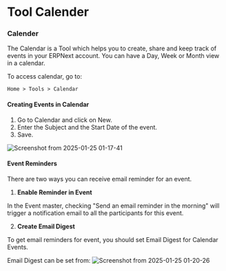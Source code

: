 # Tool Calender

### Calender

The Calendar is a Tool which helps you to   create, share and keep track of events in your ERPNext account.
You can have a Day, Week or Month view in a calendar.

To access calendar, go to:

<code>Home > Tools > Calendar</code>

#### Creating Events in Calendar 
1. Go to Calendar and click on New.
2. Enter the Subject and the Start Date of the event.
3. Save.

![Screenshot from 2025-01-25 01-17-41](https://github.com/user-attachments/assets/25a67b4e-0aee-44a7-83a6-f18df18b7bfb)

#### Event Reminders
There are two ways you can receive email reminder for an event.

1. **Enable Reminder in Event**

In the Event master, checking "Send an email reminder in the morning" will trigger a notification email to all the participants for this event.

2. **Create Email Digest**

To get email reminders for event, you should set Email Digest for Calendar Events.

Email Digest can be set from:
![Screenshot from 2025-01-25 01-20-26](https://github.com/user-attachments/assets/20894211-5096-4853-ada4-743716e6c79f)
